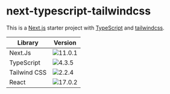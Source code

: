 # next-typescript-tailwindcss

This is a [Next.js](https://nextjs.org/) starter project with [TypeScript](https://www.typescriptlang.org/) and [tailwindcss](https://tailwindcss.com/).

|Library|Version|
|--|--|
| Next.Js | ![11.0.1](https://img.shields.io/badge/npm-v11.0.1-blue) | 
| TypeScript | ![4.3.5](https://img.shields.io/badge/npm-v4.3.5-blue) |
| Tailwind CSS | ![2.2.4](https://img.shields.io/badge/npm-v2.2.4-blue) |
| React | ![17.0.2](https://img.shields.io/badge/npm-v17.0.2-blue) | 
